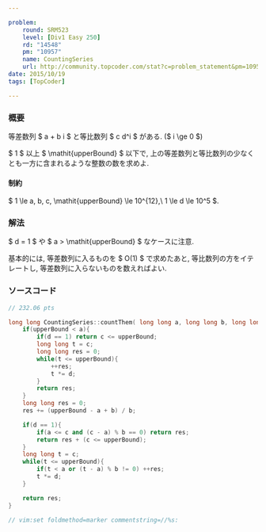 ```yaml
---

problem:
    round: SRM523
    level: [Div1 Easy 250]
    rd: "14548"
    pm: "10957"
    name: CountingSeries
    url: http://community.topcoder.com/stat?c=problem_statement&pm=10957&rd=14548
date: 2015/10/19
tags: [TopCoder]

---
```


### 概要

等差数列 $ a + b i $ と等比数列 $ c d^i $ がある. ($ i \ge 0 $)

$ 1 $ 以上 $ \mathit{upperBound} $ 以下で, 上の等差数列と等比数列の少なくとも一方に含まれるような整数の数を求めよ.

#### 制約

$ 1 \le a, b, c, \mathit{upperBound} \le 10^{12},\ 1 \le d \le 10^5 $.

### 解法

$ d = 1 $ や $ a > \mathit{upperBound} $ なケースに注意.

基本的には, 等差数列に入るものを $ O(1) $ で求めたあと, 等比数列の方をイテレートし, 等差数列に入らないものを数えればよい.

### ソースコード

~~~ cpp
// 232.06 pts

long long CountingSeries::countThem( long long a, long long b, long long c, long long d, long long upperBound ){
    if(upperBound < a){
        if(d == 1) return c <= upperBound;
        long long t = c;
        long long res = 0;
        while(t <= upperBound){
            ++res;
            t *= d;
        }
        return res;
    }
    long long res = 0;
    res += (upperBound - a + b) / b;

    if(d == 1){
        if(a <= c and (c - a) % b == 0) return res;
        return res + (c <= upperBound);
    }
    long long t = c;
    while(t <= upperBound){
        if(t < a or (t - a) % b != 0) ++res;
        t *= d;
    }

    return res;
}

// vim:set foldmethod=marker commentstring=//%s:
~~~

